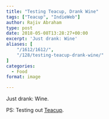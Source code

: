 ```yaml
---
title: "Testing Teacup, Drank Wine"
tags: ["Teacup", "IndieWeb"]
author: Rajiv Abraham
type: post
date: 2018-05-08T13:28:27+00:00
excerpt: 'Just drank: Wine'
aliases: [
    "/1612/1612/",
    "/128/testing-teacup-drank-wine/"
]
categories:
  - Food
format: image

---
```

Just drank: Wine.

PS: Testing out <a href="https://teacup.p3k.io/" target="_blank" rel="noopener">Teacup</a>.

&nbsp;